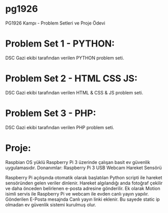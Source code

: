 
# pg1926
PG1926 Kampı - Problem Setleri ve Proje Ödevi

# Problem Set 1 - PYTHON:
DSC Gazi ekibi tarafından verilen PYTHON problem seti.

# Problem Set 2 - HTML CSS JS:
DSC Gazi ekibi tarafından verilen HTML & CSS & JS problem seti.

# Problem Set 3 - PHP:
DSC Gazi ekibi tarafından verilen PHP problem seti.

# Proje:
Raspbian OS yüklü Raspberry Pi 3 üzerinde çalışan basit ev güvenlik uygulamasıdır. Donanımlar: Raspberry Pi 3 USB Webcam Hareket Sensörü

Raspberry Pi açılışında otomatik olarak başlatılan Python scripti ile hareket sensöründen gelen veriler dinlenir. Hareket algılandığı anda fotoğraf çekilir ve daha önceden belirlenen e-posta adresine gönderilir. Ek olarak Motion isimli servis ile Raspberry Pi ve webcam ile evden canlı yayın yapılır. Gönderilen E-Posta mesajnda Canlı yayın linki eklenir. Bu sayede static ip olmadan ev güvenlik sistemi kurulmuş olur.

